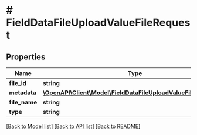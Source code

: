 # # FieldDataFileUploadValueFileRequest

## Properties

Name | Type | Description | Notes
------------ | ------------- | ------------- | -------------
**file_id** | **string** |  | [optional]
**metadata** | [**\OpenAPI\Client\Model\FieldDataFileUploadValueFileMetadata[]**](FieldDataFileUploadValueFileMetadata.md) |  | [optional]
**file_name** | **string** |  | [optional]
**type** | **string** |  | [optional]

[[Back to Model list]](../../README.md#models) [[Back to API list]](../../README.md#endpoints) [[Back to README]](../../README.md)
